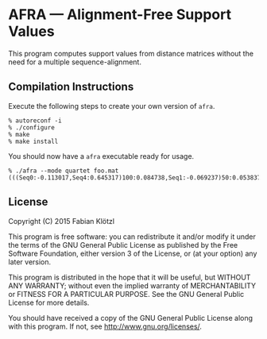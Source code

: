 # AFRA — Alignment-Free Support Values

This program computes support values from distance matrices without the
need for a multiple sequence-alignment.

## Compilation Instructions

Execute the following steps to create your own version of `afra`.

    % autoreconf -i
    % ./configure
    % make
    % make install

You should now have a `afra` executable ready for usage.

    % ./afra --mode quartet foo.mat
    (((Seq0:-0.113017,Seq4:0.645317)100:0.084738,Seq1:-0.069237)50:0.053837,Seq3:0.354563,Seq2:0.093537);

## License

Copyright (C) 2015  Fabian Klötzl

This program is free software: you can redistribute it and/or modify
it under the terms of the GNU General Public License as published by
the Free Software Foundation, either version 3 of the License, or
(at your option) any later version.

This program is distributed in the hope that it will be useful,
but WITHOUT ANY WARRANTY; without even the implied warranty of
MERCHANTABILITY or FITNESS FOR A PARTICULAR PURPOSE.  See the
GNU General Public License for more details.

You should have received a copy of the GNU General Public License
along with this program.  If not, see <http://www.gnu.org/licenses/>.
